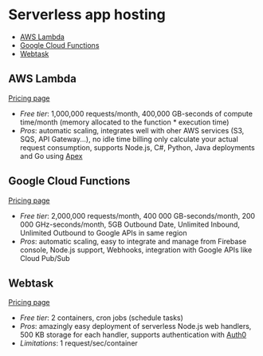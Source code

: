 # Serverless app hosting

<!-- TOC depthFrom:2 -->

- [AWS Lambda](#aws-lambda)
- [Google Cloud Functions](#google-cloud-functions)
- [Webtask](#webtask)

<!-- /TOC -->

## AWS Lambda

[Pricing page](https://aws.amazon.com/lambda/pricing/)

* *Free tier*: 1,000,000 requests/month, 400,000 GB-seconds of compute time/month (memory allocated to the function * execution time)
* *Pros*: automatic scaling, integrates well with oher AWS services (S3, SQS, API Gateway...), no idle time billing only calculate your actual request consumption, supports Node.js, C#, Python, Java deployments and Go using [Apex](https://github.com/apex/apex)

## Google Cloud Functions

[Pricing page](https://cloud.google.com/functions/)

* *Free tier*: 2,000,000 requests/month, 400 000 GB-seconds/month, 200 000 GHz-seconds/month, 5GB Outbound Date, Unlimited Inbound, Unlimited Outbound to Google APIs in same region
* *Pros*: automatic scaling, easy to integrate and manage from Firebase console, Node.js support, Webhooks, integration with Google APIs like Cloud Pub/Sub

## Webtask

[Pricing page](https://webtask.io/pricing)

* *Free tier*: 2 containers, cron jobs (schedule tasks)
* *Pros*: amazingly easy deployment of serverless Node.js web handlers, 500 KB storage for each handler, supports authentication with [Auth0](user-authentication.md/#auth0)
* *Limitations*: 1 request/sec/container
